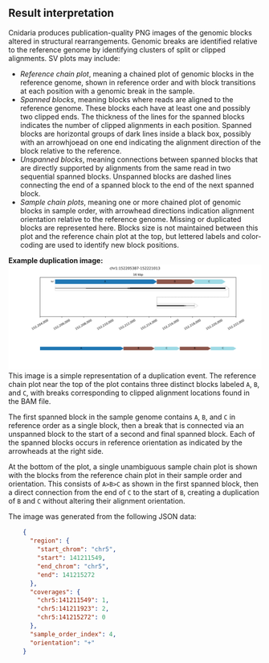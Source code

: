 ## Result interpretation
Cnidaria produces publication-quality PNG images of the genomic blocks altered in structural rearrangements. Genomic breaks are identified relative to the reference genome by identifying clusters of split or clipped alignments. SV plots may include:
* _Reference chain plot_, meaning a chained plot of genomic blocks in the reference genome, shown in reference order and with block transitions at each position with a genomic break in the sample.
* _Spanned blocks_, meaning blocks where reads are aligned to the reference genome. These blocks each have at least one and possibly two clipped ends. The thickness of the lines for the spanned blocks indicates the number of clipped alignments in each position. Spanned blocks are horizontal groups of dark lines inside a black box, possibly with an arrowhjoead on one end indicating the alignment direction of the block relative to the reference.
* _Unspanned blocks_, meaning connections between spanned blocks that are directly supported by alignments from the same read in two sequential spanned blocks. Unspanned blocks are dashed lines connecting the end of a spanned block to the end of the next spanned block.
* _Sample chain plots_, meaning one or more chained plot of genomic blocks in sample order, with arrowhead directions indication alignment orientation relative to the reference genome. Missing or duplicated blocks are represented here. Blocks size is not maintained between this plot and the reference chain plot at the top, but lettered labels and color-coding are used to identify new block positions.

**Example duplication image:**
![dup_example](imgs/dup_example.png)
This image is a simple representation of a duplication event. The reference chain plot near the top of the plot contains three distinct blocks labeled `A`, `B`, and `C`, with breaks corresponding to clipped alignment locations found in the BAM file. 

The first spanned block in the sample genome contains `A`, `B`, and `C` in reference order as a single block, then a break that is connected via an unspanned block to the start of a second and final spanned block. Each of the spanned blocks occurs in reference orientation as indicated by the arrowheads at the right side.

At the bottom of the plot, a single unambiguous sample chain plot is shown with the blocks from the reference chain plot in their sample order and orientation. This consists of `A>B>C` as shown in the first spanned block, then a direct connection from the end of `C` to the start of `B`, creating a duplication of `B` and `C` without altering their alignment orientation.

The image was generated from the following JSON data:
```json
    {
      "region": {
        "start_chrom": "chr5",
        "start": 141211549,
        "end_chrom": "chr5",
        "end": 141215272
      },
      "coverages": {
        "chr5:141211549": 1,
        "chr5:141211923": 2,
        "chr5:141215272": 0
      },
      "sample_order_index": 4,
      "orientation": "+"
    }
```
